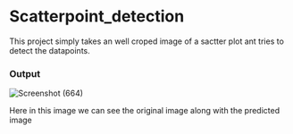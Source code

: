 # Scatterpoint_detection
This project simply takes an well croped image of a sactter plot ant tries to detect the datapoints.

### Output

![Screenshot (664)](https://user-images.githubusercontent.com/67363661/158059483-639d8aac-bfb2-4e19-8b4d-c68c4575f974.png)

Here in this image we can see the original image along with the predicted image
